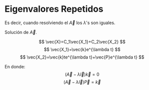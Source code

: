 # Eigenvalores Repetidos
Es decir, cuando resolviendo el $\vec A$ los $\lambda$'s son iguales.

Solución de $\vec{A}$.

$$
\vec{X}=C_1\vec{X_1}+C_2\vec{X_2}
$$
$$
\vec{X_1}=\vec{k}e^{\lambda t}
$$
$$
\vec{X_2}=\vec{k}te^{\lambda t}+\vec{P}e^{\lambda t}
$$

En donde:
$$
(\vec A-\lambda\vec I)\vec k=0
$$
$$
(\vec A-\lambda\vec I)\vec P=\vec k
$$
